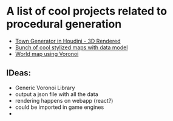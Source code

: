# A list of cool projects related to procedural generation

- [Town Generator in Houdini - 3D Rendered](https://www.artstation.com/artwork/48mJl1)
- [Bunch of cool stylized maps with data model](https://watabou.itch.io/)
- [World map using Voronoi](http://www-cs-students.stanford.edu/~amitp/game-programming/polygon-map-generation/)



## IDeas:
- Generic Voronoi Library
- output a json file with all the data
- rendering happens on webapp (react?)
- could be imported in game engines
- 